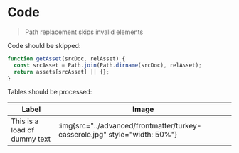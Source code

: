 # Code

> Path replacement skips invalid elements

Code should be skipped:

```js
function getAsset(srcDoc, relAsset) {
  const srcAsset = Path.join(Path.dirname(srcDoc), relAsset);
  return assets[srcAsset] || {};
}
```

Tables should be processed:

| Label                        | Image                                                                      |
|------------------------------|-----------------------------------------------------------------------------|
| This is a load of dummy text | :img{src="../advanced/frontmatter/turkey-casserole.jpg" style="width: 50%"} |

